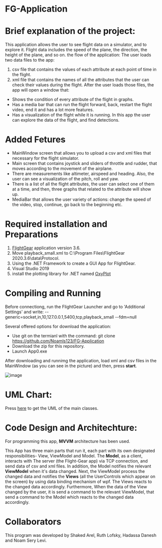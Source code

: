 # FG-Application

# Brief explanation of the project:

This application allows the user to see flight data on a simulator, and to explore it. 
Flight data includes the speed of the plane, the direction, the height of the plane, and so on.
the flow of the application:
The user loads two data files to the app: 
1) csv file that contains the values of each attribute at each point of time in the flight.
2) xml file that contains the names of all the attributes that the user can check their values during the flight.
After the user loads those files, the app will open a window that:
- Shows the condition of every attribute of the flight in graphs.
- Has a media bar that can run the flight forward, back, restart the flight video, end it and has a lot more features.
- Has a visualization of the flight while it is running.
In this app the user can explore the data of the flight, and find detections.



# Added Fetures

* MainWindow screen that allows you to upload a csv and xml files that necessary for the flight simulator.
* Main screen that contains joystick and sliders of throttle and rudder, that moves according to the movement of the airplane.
* There are measurements like altimeter, airspeed and heading. Also, the user can see a visualization of the pitch, roll and yaw.  
* There is a list of all the flight attributes, the user can select one of them at a time, and then, three graphs that related to the attribute will show up.
* MediaBar that allows the user variety of actions: change the speed of the video, stop, continue, go back to the beginning etc.  


# Required installation and Preparations

1) [FlightGear](https://www.flightgear.org/) application version 3.6.
2) Move playback_small.xml to C:\Program Files\FlightGear 2020.3.6\data\Protocol.
3) Using the .NET Framework to create a GUI App for FlightGear.
4) Visual Studio 2019 
5) install the plotting library for .NET named [OxyPlot](https://oxyplot.readthedocs.io/en/latest/getting-started/hello-wpf-xaml.html)

# Compiling and Running

Before connectiong, run the FlightGear Launcher and go to 'Additional Settings' and write: 
--generic=socket,in,10,127.0.0.1,5400,tcp,playback_small
--fdm=null

Several offered options for download the application: 
- Use git on the termianl with the command: git clone https://github.com/Noamls123/FG-Application
- Download the zip for this repository.
- Launch App0.exe

After downloading and runnimg the application, load xml and csv files in the MainWindow (as you can see in the picture) and then, press **start**.

![image](https://user-images.githubusercontent.com/73317511/114721566-b6308400-9d41-11eb-870a-721e75846763.png)


# UML Chart:

Press [here](https://github.com/Noamls123/FG-Application/blob/main/UML.jpeg) to get the UML of the main classes.


# Code Design and Architechture:

For programming this app, **MVVM** architecture has been used.

This App has three main parts that run it, each part with its own designated responsibilities- View, ViewModel and Model.
The **Model**, as a client, interacts with The server (the Flight-Gear app) via TCP connection, and send data of csv and xml files.
In addition, the Model notifies the relevant **ViewModel** when it's data changed. Next, the ViewModel process the changed data and notifies the **Views** (all the UserControls which appear on the screen) by using data binding mechanism of wpf. The Views reacts to the changed data accordingly.
Furthermore, When the data of the View changed by the user, it is send a command to the relevant ViewModel, that send a command to the Model which reacts to the changed data accordingly. 


# Collaborators
This program was developed by Shaked Arel, Ruth Lofsky, Hadassa Danesh and Noam Sery Levi.


